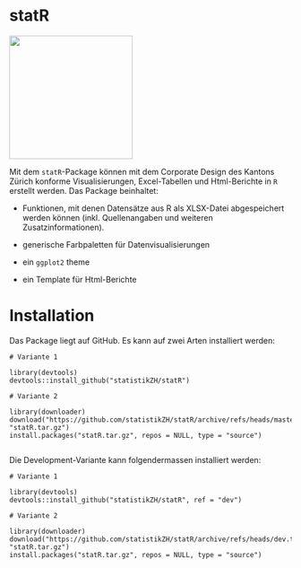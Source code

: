 # statR 

<p align="left">
<img src="https://raw.githubusercontent.com/statistikZH/statR/dev/inst/extdata/Stempel_STAT-01.png" alt="" width="220"/>

Mit dem `statR`-Package können mit dem Corporate Design des Kantons Zürich konforme Visualisierungen, Excel-Tabellen und Html-Berichte in `R` erstellt werden. Das Package beinhaltet:


- Funktionen, mit denen Datensätze aus R als XLSX-Datei abgespeichert werden können (inkl. Quellenangaben und weiteren Zusatzinformationen).

- generische Farbpaletten für Datenvisualisierungen

- ein `ggplot2` theme

- ein Template für Html-Berichte


# Installation

Das Package liegt auf GitHub. Es kann auf zwei Arten installiert werden:

```
# Variante 1

library(devtools)
devtools::install_github("statistikZH/statR")

# Variante 2

library(downloader)
download("https://github.com/statistikZH/statR/archive/refs/heads/master.tar.gz", "statR.tar.gz")
install.packages("statR.tar.gz", repos = NULL, type = "source")


```

Die Development-Variante kann folgendermassen installiert werden:

```
# Variante 1

library(devtools)
devtools::install_github("statistikZH/statR", ref = "dev")

# Variante 2

library(downloader)
download("https://github.com/statistikZH/statR/archive/refs/heads/dev.tar.gz", "statR.tar.gz")
install.packages("statR.tar.gz", repos = NULL, type = "source")

```

